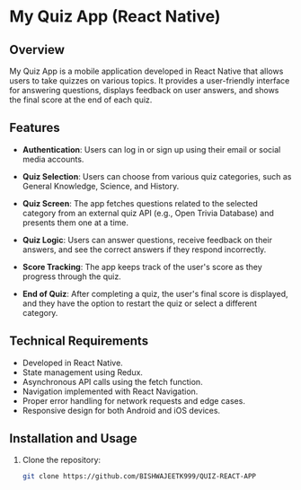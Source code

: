 # My Quiz App (React Native)

## Overview

My Quiz App is a mobile application developed in React Native that allows users to take quizzes on various topics. It provides a user-friendly interface for answering questions, displays feedback on user answers, and shows the final score at the end of each quiz.

## Features

- **Authentication**: Users can log in or sign up using their email or social media accounts.

- **Quiz Selection**: Users can choose from various quiz categories, such as General Knowledge, Science, and History.

- **Quiz Screen**: The app fetches questions related to the selected category from an external quiz API (e.g., Open Trivia Database) and presents them one at a time.

- **Quiz Logic**: Users can answer questions, receive feedback on their answers, and see the correct answers if they respond incorrectly.

- **Score Tracking**: The app keeps track of the user's score as they progress through the quiz.

- **End of Quiz**: After completing a quiz, the user's final score is displayed, and they have the option to restart the quiz or select a different category.

## Technical Requirements

- Developed in React Native.
- State management using Redux.
- Asynchronous API calls using the fetch function.
- Navigation implemented with React Navigation.
- Proper error handling for network requests and edge cases.
- Responsive design for both Android and iOS devices.

## Installation and Usage

1. Clone the repository:

   ```bash
   git clone https://github.com/BISHWAJEETK999/QUIZ-REACT-APP
